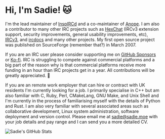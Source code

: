 # Hi, I'm Sadie! 🐱

I'm the lead maintainer of [InspIRCd](https://www.inspircd.org/) and a co-maintainer of [Anope](https://www.anope.org/). I am also a contributor to many other IRC projects such as [HexChat](https://github.com/hexchat/hexchat/) (IRCv3 extension support, security improvements, general usability improvements, etc), [IRCv3](https://github.com/ircv3/), and [ircdocs](https://github.com/ircdocs/) and many other projects. My first open source project was published on SourceForge (remember that?) in March 2007.

If you are an IRC user please consider supporting me on [GitHub Sponsors](https://github.com/sponsors/SadieCat) or [Ko-fi](https://ko-fi.com/sadiepowell). IRC is struggling to compete against commercial platforms and a big part of the reason why is that commercial platforms receive more funding in an hour than IRC projects get in a year. All contributions will be greatly appreciated. 💜

If you are an remote work employer that can hire or contract with UK residents I'm currently looking for a job. I primarily specialise in C++  but am also familiar with C, Ruby, Perl, CMakeLang, GNU Make, and Unix Shell and I'm currently in the process of familiarising myself with the details of Python and Rust. I am also very familiar with several associated areas such as collaborative development, Linux system administration, software deployment and version control. Please email me at sadie@sadie.moe with your job details and pay range and I can send you a more detailed CV.

![Sadie's GitHub Stats](https://github-readme-stats.vercel.app/api?username=SadieCat&show_icons=true&theme=transparent)
